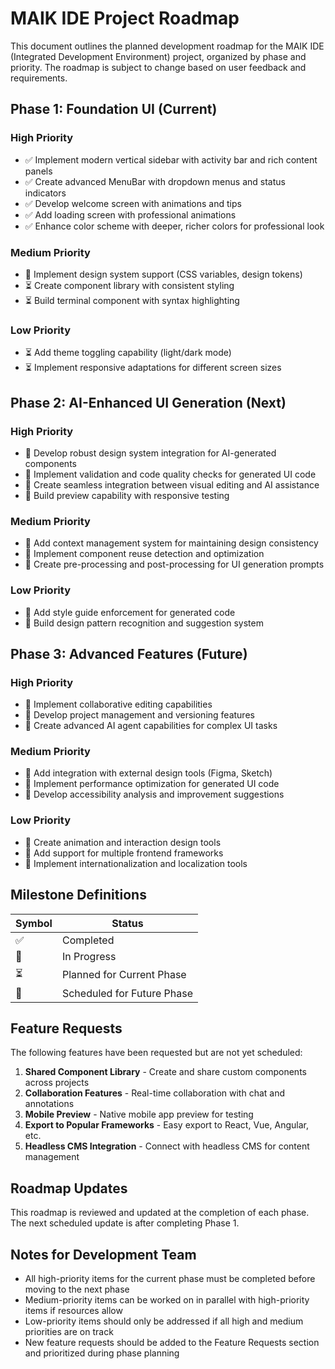 # MAIK IDE Project Roadmap

This document outlines the planned development roadmap for the MAIK IDE (Integrated Development Environment) project, organized by phase and priority. The roadmap is subject to change based on user feedback and requirements.

## Phase 1: Foundation UI (Current)

### High Priority
- ✅ Implement modern vertical sidebar with activity bar and rich content panels
- ✅ Create advanced MenuBar with dropdown menus and status indicators 
- ✅ Develop welcome screen with animations and tips
- ✅ Add loading screen with professional animations
- ✅ Enhance color scheme with deeper, richer colors for professional look

### Medium Priority
- 🔄 Implement design system support (CSS variables, design tokens)
- ⏳ Create component library with consistent styling
- ⏳ Build terminal component with syntax highlighting

### Low Priority
- ⏳ Add theme toggling capability (light/dark mode)
- ⏳ Implement responsive adaptations for different screen sizes

## Phase 2: AI-Enhanced UI Generation (Next)

### High Priority
- 📅 Develop robust design system integration for AI-generated components
- 📅 Implement validation and code quality checks for generated UI code
- 📅 Create seamless integration between visual editing and AI assistance
- 📅 Build preview capability with responsive testing

### Medium Priority
- 📅 Add context management system for maintaining design consistency
- 📅 Implement component reuse detection and optimization
- 📅 Create pre-processing and post-processing for UI generation prompts

### Low Priority
- 📅 Add style guide enforcement for generated code
- 📅 Build design pattern recognition and suggestion system

## Phase 3: Advanced Features (Future)

### High Priority
- 📅 Implement collaborative editing capabilities
- 📅 Develop project management and versioning features
- 📅 Create advanced AI agent capabilities for complex UI tasks

### Medium Priority
- 📅 Add integration with external design tools (Figma, Sketch)
- 📅 Implement performance optimization for generated UI code
- 📅 Develop accessibility analysis and improvement suggestions

### Low Priority
- 📅 Create animation and interaction design tools
- 📅 Add support for multiple frontend frameworks
- 📅 Implement internationalization and localization tools

## Milestone Definitions

| Symbol | Status |
|--------|--------|
| ✅ | Completed |
| 🔄 | In Progress |
| ⏳ | Planned for Current Phase |
| 📅 | Scheduled for Future Phase |

## Feature Requests

The following features have been requested but are not yet scheduled:

1. **Shared Component Library** - Create and share custom components across projects
2. **Collaboration Features** - Real-time collaboration with chat and annotations
3. **Mobile Preview** - Native mobile app preview for testing
4. **Export to Popular Frameworks** - Easy export to React, Vue, Angular, etc.
5. **Headless CMS Integration** - Connect with headless CMS for content management

## Roadmap Updates

This roadmap is reviewed and updated at the completion of each phase. The next scheduled update is after completing Phase 1.

## Notes for Development Team

- All high-priority items for the current phase must be completed before moving to the next phase
- Medium-priority items can be worked on in parallel with high-priority items if resources allow
- Low-priority items should only be addressed if all high and medium priorities are on track
- New feature requests should be added to the Feature Requests section and prioritized during phase planning